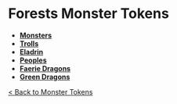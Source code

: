 # Forests Monster Tokens
- **[Monsters](https://github.com/acodcha/DnD5eCompanion/tree/main/tokens/monsters/forests/monsters)**
- **[Trolls](https://github.com/acodcha/DnD5eCompanion/tree/main/tokens/monsters/forests/trolls)**
- **[Eladrin](https://github.com/acodcha/DnD5eCompanion/tree/main/tokens/monsters/forests/eladrin)**
- **[Peoples](https://github.com/acodcha/DnD5eCompanion/tree/main/tokens/monsters/forests/peoples)**
- **[Faerie Dragons](https://github.com/acodcha/DnD5eCompanion/tree/main/tokens/monsters/forests/dragons_faerie)**
- **[Green Dragons](https://github.com/acodcha/DnD5eCompanion/tree/main/tokens/monsters/forests/dragons_green)**

[< Back to Monster Tokens](../README.md#monster-tokens)
